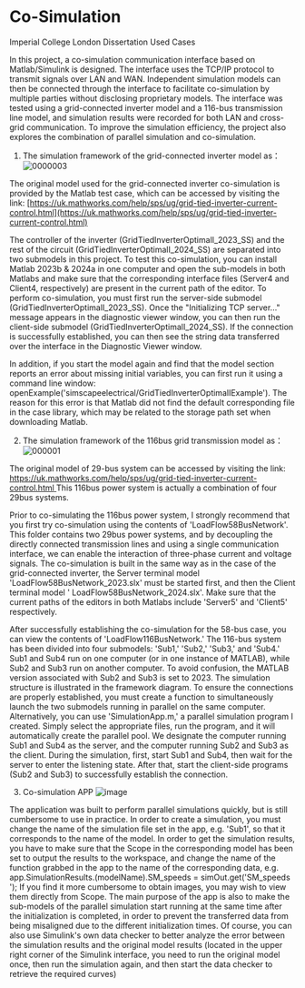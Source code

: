 # Co-Simulation
Imperial College London Dissertation Used Cases

In this project, a co-simulation communication interface based on Matlab/Simulink is designed. The interface uses the TCP/IP protocol to transmit signals over LAN and WAN. Independent simulation models can then be connected through the interface to facilitate co-simulation by multiple parties without disclosing proprietary models. The interface was tested using a grid-connected inverter model and a 116-bus transmission line model, and simulation results were recorded for both LAN and cross-grid communication. To improve the simulation efficiency, the project also explores the combination of parallel simulation and co-simulation.

1) The simulation framework of the grid-connected inverter model as：
![0000003](https://github.com/user-attachments/assets/9d57ea3d-8e00-4b15-b4a8-ed295ee53fbf)

The original model used for the grid-connected inverter co-simulation is provided by the Matlab test case, which can be accessed by visiting the link: [https://uk.mathworks.com/help/sps/ug/grid-tied-inverter-current-control.html](https://uk.mathworks.com/help/sps/ug/grid-tied-inverter-current-control.html)

The controller of the inverter (GridTiedInverterOptimalI_2023_SS) and the rest of the circuit (GridTiedInverterOptimalI_2024_SS) are separated into two submodels in this project. To test this co-simulation, you can install Matlab 2023b & 2024a in one computer and open the sub-models in both Matlabs and make sure that the corresponding interface files (Server4 and Client4, respectively) are present in the current path of the editor. To perform co-simulation, you must first run the server-side submodel (GridTiedInverterOptimalI_2023_SS). Once the "Initializing TCP server..." message appears in the diagnostic viewer window, you can then run the client-side submodel (GridTiedInverterOptimalI_2024_SS). If the connection is successfully established, you can then see the string data transferred over the interface in the Diagnostic Viewer window.

In addition, if you start the model again and find that the model section reports an error about missing initial variables, you can first run it using a command line window: openExample('simscapeelectrical/GridTiedInverterOptimalIExample'). The reason for this error is that Matlab did not find the default corresponding file in the case library, which may be related to the storage path set when downloading Matlab.



2) The simulation framework of the 116bus grid transmission model as：
![000001](https://github.com/user-attachments/assets/e7be7056-57a9-4add-a883-10890ecd9fa5)

The original model of 29-bus system can be accessed by visiting the link: [https://uk.mathworks.com/help/sps/ug/grid-tied-inverter-current-control.html
](https://uk.mathworks.com/help/sps/ug/initializing-a-29-bus-7-power-plant-network-with-the-load-flow-tool-of-powergui.html)
This 116bus power system is actually a combination of four 29bus systems.

Prior to co-simulating the 116bus power system, I strongly recommend that you first try co-simulation using the contents of 'LoadFlow58BusNetwork'. This folder contains two 29bus power systems, and by decoupling the directly connected transmission lines and using a single communication interface, we can enable the interaction of three-phase current and voltage signals. The co-simulation is built in the same way as in the case of the grid-connected inverter, the Server terminal model 'LoadFlow58BusNetwork_2023.slx' must be started first, and then the Client terminal model ' LoadFlow58BusNetwork_2024.slx'. Make sure that the current paths of the editors in both Matlabs include 'Server5' and 'Client5' respectively.

After successfully establishing the co-simulation for the 58-bus case, you can view the contents of 'LoadFlow116BusNetwork.' The 116-bus system has been divided into four submodels: 'Sub1,' 'Sub2,' 'Sub3,' and 'Sub4.' Sub1 and Sub4 run on one computer (or in one instance of MATLAB), while Sub2 and Sub3 run on another computer. To avoid confusion, the MATLAB version associated with Sub2 and Sub3 is set to 2023. The simulation structure is illustrated in the framework diagram. To ensure the connections are properly established, you must create a function to simultaneously launch the two submodels running in parallel on the same computer. Alternatively, you can use 'SimulationApp.m,' a parallel simulation program I created. Simply select the appropriate files, run the program, and it will automatically create the parallel pool. We designate the computer running Sub1 and Sub4 as the server, and the computer running Sub2 and Sub3 as the client. During the simulation, first, start Sub1 and Sub4, then wait for the server to enter the listening state. After that, start the client-side programs (Sub2 and Sub3) to successfully establish the connection.

3) Co-simulation APP
![image](https://github.com/user-attachments/assets/6b8ef3e7-7d92-4c73-b4a5-913b321a7903)

The application was built to perform parallel simulations quickly, but is still cumbersome to use in practice. In order to create a simulation, you must change the name of the simulation file set in the app, e.g. 'Sub1', so that it corresponds to the name of the model. In order to get the simulation results, you have to make sure that the Scope in the corresponding model has been set to output the results to the workspace, and change the name of the function grabbed in the app to the name of the corresponding data, e.g. app.SimulationResults.(modelName).SM_speeds = simOut.get('SM_speeds '); If you find it more cumbersome to obtain images, you may wish to view them directly from Scope. The main purpose of the app is also to make the sub-models of the parallel simulation start running at the same time after the initialization is completed, in order to prevent the transferred data from being misaligned due to the different initialization times. Of course, you can also use Simulink's own data checker to better analyze the error between the simulation results and the original model results (located in the upper right corner of the Simulink interface, you need to run the original model once, then run the simulation again, and then start the data checker to retrieve the required curves)


